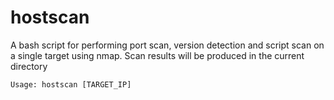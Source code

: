 # hostscan

A bash script for performing port scan, version detection and script scan on a single target using nmap.
Scan results will be produced in the current directory

```
Usage: hostscan [TARGET_IP]
```
